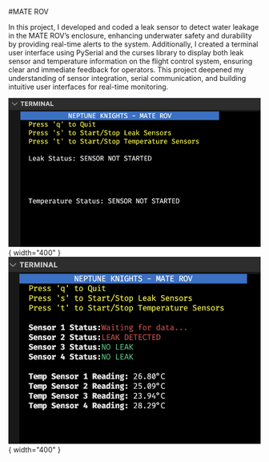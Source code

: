 #MATE ROV

In this project, I developed and coded a leak sensor to detect water leakage in the MATE ROV’s enclosure, enhancing underwater safety and durability by providing real-time alerts to the system. Additionally, I created a terminal user interface using PySerial and the curses library to display both leak sensor and temperature information on the flight control system, ensuring clear and immediate feedback for operators. This project deepened my understanding of sensor integration, serial communication, and building intuitive user interfaces for real-time monitoring.

![TUI](../assets/tui.png){ width="400" }
![TUI2](../assets/tui2.png){ width="400" }

